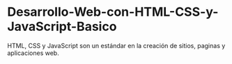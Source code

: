 # Desarrollo-Web-con-HTML-CSS-y-JavaScript-Basico
HTML, CSS y JavaScript son un estándar en la creación de sitios, paginas y aplicaciones web.
